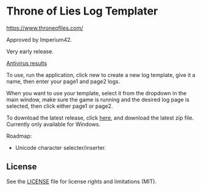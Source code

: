# Throne of Lies Log Templater

https://www.throneoflies.com/

Approved by Imperium42.

Very early release.

[Antivirus results](https://www.virustotal.com/#/file/5f05d5f5920373f8b310c2a77529fd83c48bb5953dacf8dfd53d5e2a86098db4/detection)

To use, run the application, click new to create a new log template, give it a name, then enter your page1 and page2 logs.

When you want to use your template, select it from the dropdown in the main window, make sure the game is running and the desired log page is selected, then click either page1 or page2.

To download the latest release, click [here](https://github.com/Katuva/tol_log_templater/releases/latest), and download the latest zip file. Currently only available for Windows.

Roadmap:

- Unicode character selecter/inserter.

## License

See the [LICENSE](LICENSE) file for license rights and limitations (MIT).
